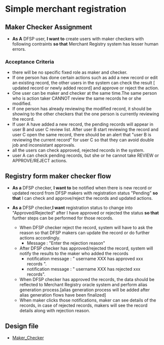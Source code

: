 # Simple merchant registration 

## Maker Checker Assignment

* **As A** DFSP user, **I want to** create users with maker checkers with following contraints **so that** Merchant Registry system has lesser human errors.
 
### Acceptance Criteria

* there will be no specific fixed role as maker and checker.
* If one person has done certain actions such as add a new record or edit an existing record, the other users in the system can check the result [ updated record or newly added record] and approve or reject the action. 
* One user can be maker and checker at the same time.The same person who is action taker CANNOT review the same records he or she modified.
* If one person has already reviewing the modified record, it should be showing to the other checkers that the one person is currently reviewing the record.
* If user A have added a new record, the pending records will appear in user B and user C review list. After user B start reviewing the record and user C open the same record, there should be an alert that "user B is reviewing the current record" for user C so that they can avoid double job and inconsistant approvals.
* all the users can check approved, rejected records in the system.
* user A can check pending records, but she or he cannot take REVIEW or APPROVE/REJECT actions.



## Registry form maker checker flow

* **As a** DFSP checker, **I want to** be notified when there is new record or updated record from DFSP makers with registration status "Pending" **so that** I can check and approve/reject the records and updated actions. 

* **As a** DFSP checker,**I want** registration status to change into "Approved/Rejected" after I have approved or rejected the status **so that** further steps can be performed for those records. 
    * When DFSP checker reject the record, system will have to ask the reason so that DFSP makers can update the record or do further actions accordingly. 
        * Message : "Enter the rejection reason"
    * After DFSP checker has approved/rejected the record, system will notify the results to the maker who added the records
        * notification message : " username XXX has approved xxx records ". 
        * notification message : " username XXX has rejected xxx records". 
    * When DFSP checker has approved the records, the data should be reflected to Merchant Registry oracle system and perform alias generation process.[alias generation process will be added after alias generation flows have been finalized] 
    * When maker clicks those notifications, maker can see details of the records, in case of rejected records, makers will see the record details along with rejection reason. 

## Design file
* [Maker_Checker](https://www.figma.com/proto/sEFusJJ4pQedgXvfRixE7b/Merchant-Registry-Prototype?page-id=1435%3A7881&type=design&node-id=1504-14308&viewport=528%2C298%2C0.35&t=3AEfehrhNBILWl7q-1&scaling=scale-down&starting-point-node-id=1517%3A10353&show-proto-sidebar=1)